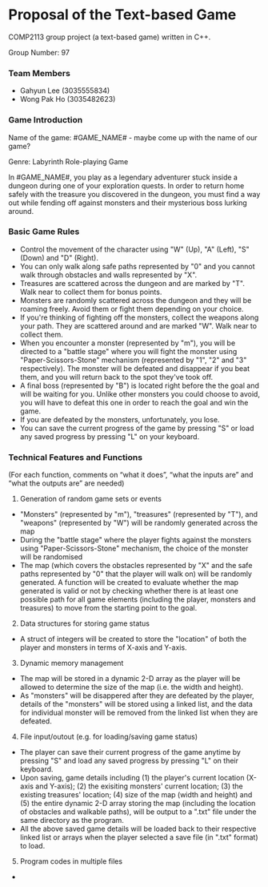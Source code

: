 # Proposal of the Text-based Game
COMP2113 group project (a text-based game) written in C++.

Group Number: 97

### Team Members
- Gahyun Lee (3035555834)
- Wong Pak Ho (3035482623)

### Game Introduction
Name of the game: #GAME_NAME#   - maybe come up with the name of our game? 

Genre: Labyrinth Role-playing Game

In #GAME_NAME#, you play as a legendary adventurer stuck inside a dungeon during one of your exploration quests. In order to return home safely with the treasure you discovered in the dungeon, you must find a way out while fending off against monsters and their mysterious boss lurking around.

### Basic Game Rules
- Control the movement of the character using "W" (Up), "A" (Left), "S" (Down) and "D" (Right).
- You can only walk along safe paths represented by "0" and you cannot walk through obstacles and walls represented by "X".
- Treasures are scattered across the dungeon and are marked by "T". Walk near to collect them for bonus points.
- Monsters are randomly scattered across the dungeon and they will be roaming freely. Avoid them or fight them depending on your choice.  
- If you're thinking of fighting off the monsters, collect the weapons along your path. They are scattered around and are marked "W". Walk near to collect them. 
- When you encounter a monster (represented by "m"), you will be directed to a "battle stage" where you will fight the monster using "Paper-Scissors-Stone" mechanism (represented by "1", "2" and "3" respectively). The monster will be defeated and disappear if you beat them, and you will return back to the spot they've took off. 
- A final boss (represented by "B") is located right before the the goal and will be waiting for you. Unlike other monsters you could choose to avoid, you will have to defeat this one in order to reach the goal and win the game.
- If you are defeated by the monsters, unfortunately, you lose.
- You can save the current progress of the game by pressing "S" or load any saved progress by pressing "L" on your keyboard.

### Technical Features and Functions
(For each function, comments on “what it does”, “what the inputs are” and “what the outputs are” are needed)

1. Generation of random game sets or events
- "Monsters" (represented by "m"), "treasures" (represented by "T"), and "weapons" (represented by "W") will be randomly generated across the map
- During the "battle stage" where the player fights against the monsters using "Paper-Scissors-Stone" mechanism, the choice of the monster will be randomised
- The map (which covers the obstacles represented by "X" and the safe paths represented by "0" that the player will walk on) will be randomly generated. A function will be created to evaluate whether the map generated is valid or not by checking whether there is at least one possible path for all game elements (including the player, monsters and treasures) to move from the starting point to the goal.

2. Data structures for storing game status
- A struct of integers will be created to store the "location" of both the player and monsters in terms of X-axis and Y-axis.

3. Dynamic memory management
- The map will be stored in a dynamic 2-D array as the player will be allowed to determine the size of the map (i.e. the width and height).
- As "monsters" will be disappered after they are defeated by the player, details of the "monsters" will be stored using a linked list, and the data for individual monster will be removed from the linked list when they are defeated.

4. File input/outout (e.g. for loading/saving game status)
- The player can save their current progress of the game anytime by pressing "S" and load any saved progress by pressing "L" on their keyboard.
- Upon saving, game details including (1) the player's current location (X-axis and Y-axis); (2) the exisiting monsters' current location; (3) the existing treasures' location; (4) size of the map (width and height) and (5) the entire dynamic 2-D array storing the map (including the location of obstacles and walkable paths), will be output to a ".txt" file under the same directory as the program.
- All the above saved game details will be loaded back to their respective linked list or arrays when the player selected a save file (in ".txt" format) to load.

5. Program codes in multiple files 
- 
